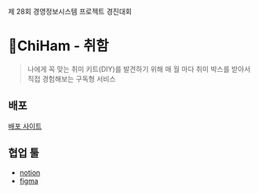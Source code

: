 제 28회 경영정보시스템 프로젝트 경진대회

# 🧐ChiHam - 취함

> 나에게 꼭 맞는 취미 키트(DIY)를 발견하기 위해 매 월 마다 취미 박스를 받아서 직접 경험해보는 구독형 서비스

## 배포

[배포 사이트](https://chiham.vercel.app)

## 협업 툴

- [notion](https://www.notion.so/28-abf165e85ed04c1ab6f9fa535a2623c1)
- [figma](https://www.figma.com/file/HOP1TVHNjm6OHEB9b8BksB/2022_%ED%94%84%EB%A1%9C%EC%A0%9D%ED%8A%B8-%EA%B2%BD%EC%A7%84%EB%8C%80%ED%9A%8C?node-id=0%3A1)
